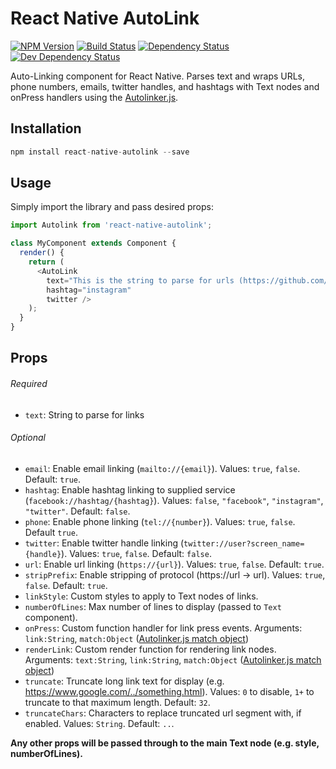 # React Native AutoLink
[![NPM Version][npm-image]][npm-url] [![Build Status][build-image]][build-url] [![Dependency Status][depstat-image]][depstat-url] [![Dev Dependency Status][devdepstat-image]][devdepstat-url]

Auto-Linking component for React Native. Parses text and wraps URLs, phone numbers, emails, twitter handles, and hashtags with Text nodes and onPress handlers using the [Autolinker.js](https://github.com/gregjacobs/Autolinker.js).

## Installation

```javascript
npm install react-native-autolink --save
```

## Usage

Simply import the library and pass desired props:

```javascript
import Autolink from 'react-native-autolink';

class MyComponent extends Component {
  render() {
    return (
      <AutoLink
        text="This is the string to parse for urls (https://github.com/joshswan/react-native-autolink), phone numbers (415-555-5555), emails (josh@sportifik.com), twitter handles (@twitter), and hashtags (#exciting)"
        hashtag="instagram"
        twitter />
    );
  }
}
```

## Props

###### Required
* `text`: String to parse for links

###### Optional
* `email`: Enable email linking (`mailto://{email}`). Values: `true`, `false`. Default: `true`.
* `hashtag`: Enable hashtag linking to supplied service (`facebook://hashtag/{hashtag}`). Values: `false`, `"facebook"`, `"instagram"`, `"twitter"`. Default: `false`.
* `phone`: Enable phone linking (`tel://{number}`). Values: `true`, `false`. Default `true`.
* `twitter`: Enable twitter handle linking (`twitter://user?screen_name={handle}`). Values: `true`, `false`. Default: `false`.
* `url`: Enable url linking (`https://{url}`). Values: `true`, `false`. Default: `true`.
* `stripPrefix`: Enable stripping of protocol (https://url -> url). Values: `true`, `false`. Default: `true`.
* `linkStyle`: Custom styles to apply to Text nodes of links.
* `numberOfLines`: Max number of lines to display (passed to `Text` component).
* `onPress`: Custom function handler for link press events. Arguments: `link:String`, `match:Object` ([Autolinker.js match object](http://gregjacobs.github.io/Autolinker.js/docs/#!/api/Autolinker.match.Match))
* `renderLink`: Custom render function for rendering link nodes. Arguments: `text:String`, `link:String`, `match:Object` ([Autolinker.js match object](http://gregjacobs.github.io/Autolinker.js/docs/#!/api/Autolinker.match.Match))
* `truncate`: Truncate long link text for display (e.g. https://www.google.com/../something.html). Values: `0` to disable, `1+` to truncate to that maximum length. Default: `32`.
* `truncateChars`: Characters to replace truncated url segment with, if enabled. Values: `String`. Default: `..`.

**Any other props will be passed through to the main Text node (e.g. style, numberOfLines).**

[build-url]: https://travis-ci.org/joshswan/react-native-autolink
[build-image]: https://travis-ci.org/joshswan/react-native-autolink.svg?branch=master
[depstat-url]: https://david-dm.org/joshswan/react-native-autolink
[depstat-image]: https://david-dm.org/joshswan/react-native-autolink.svg
[devdepstat-url]: https://david-dm.org/joshswan/react-native-autolink#info=devDependencies
[devdepstat-image]: https://david-dm.org/joshswan/react-native-autolink/dev-status.svg
[npm-url]: https://www.npmjs.com/package/react-native-autolink
[npm-image]: https://badge.fury.io/js/react-native-autolink.svg
